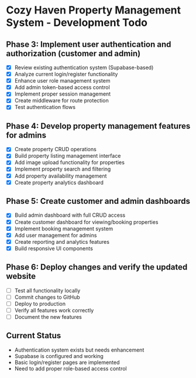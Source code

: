 # Cozy Haven Property Management System - Development Todo

## Phase 3: Implement user authentication and authorization (customer and admin)
- [x] Review existing authentication system (Supabase-based)
- [x] Analyze current login/register functionality
- [x] Enhance user role management system
- [x] Add admin token-based access control
- [x] Implement proper session management
- [x] Create middleware for route protection
- [x] Test authentication flows

## Phase 4: Develop property management features for admins
- [x] Create property CRUD operations
- [x] Build property listing management interface
- [x] Add image upload functionality for properties
- [x] Implement property search and filtering
- [x] Add property availability management
- [x] Create property analytics dashboard

## Phase 5: Create customer and admin dashboards
- [x] Build admin dashboard with full CRUD access
- [x] Create customer dashboard for viewing/booking properties
- [x] Implement booking management system
- [x] Add user management for admins
- [x] Create reporting and analytics features
- [x] Build responsive UI components

## Phase 6: Deploy changes and verify the updated website
- [ ] Test all functionality locally
- [ ] Commit changes to GitHub
- [ ] Deploy to production
- [ ] Verify all features work correctly
- [ ] Document the new features

## Current Status
- Authentication system exists but needs enhancement
- Supabase is configured and working
- Basic login/register pages are implemented
- Need to add proper role-based access control

